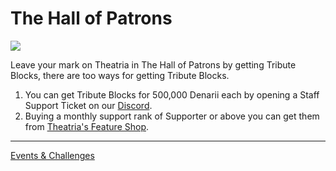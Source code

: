 # The Hall of Patrons

![](<../.gitbook/assets/The Hall of Patrons.png>)

Leave your mark on Theatria in The Hall of Patrons by getting Tribute Blocks, there are too ways for getting Tribute Blocks.

1. You can get Tribute Blocks for 500,000 Denarii each by opening a Staff Support Ticket on our [Discord](https://discord.gg/jYS5rR2HxP).
2. Buying a monthly support rank of Supporter or above you can get them from [Theatria's Feature Shop](https://theatrian-market.tebex.io/).

---

[Events & Challenges](./README.md)